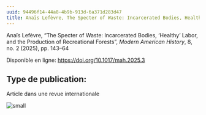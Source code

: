 ```yaml
---
uuid: 94496f14-44a8-4b9b-913d-6a371d283d47
title: Anaïs Lefèvre, The Specter of Waste: Incarcerated Bodies, Healthy Labor, and the Production of Recreational Forests
---
```


Anaïs Lefèvre, “The Specter of Waste: Incarcerated Bodies, ‘Healthy’ Labor, and the Production of Recreational Forests”, *Modern American History*, 8, no. 2 (2025), pp. 143–64

Disponible en ligne: https://doi.org/10.1017/mah.2025.3

## Type de publication:
Article dans une revue internationale

![small](Anaïsarticle.jpg)

